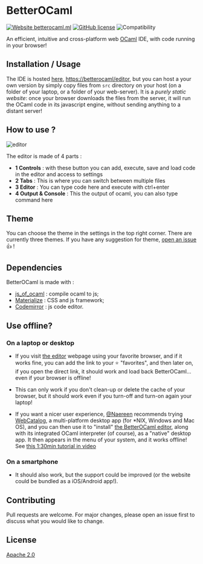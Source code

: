 # BetterOCaml
[![Website betterocaml.ml](https://img.shields.io/website-up-down-green-red/https/betterocaml.ml.svg)](https://betterocaml.ml/)
[![GitHub license](https://img.shields.io/github/license/jbdo99/betterocaml)](https://github.com/jbdo99/betterocaml/blob/master/LICENSE)
![Compatibility](https://img.shields.io/badge/browser-chrome--firefox--edge-green)

An efficient, intuitive and cross-platform web [OCaml](https://www.ocaml.org/) IDE, with code running in your browser!

## Installation / Usage

The IDE is hosted [here](https://betterocaml/), <https://betterocaml/editor>, but you can host a your own version by simply copy files from `src` directory on your host (on a folder of your laptop, or a folder of your web-server).
It is a *purely static website*: once your browser downloads the files from the server, it will run the OCaml code in its javascript engine, without sending anything to a distant server!

## How to use ?

![editor](https://user-images.githubusercontent.com/10222041/108104039-1204c680-708b-11eb-8054-58f7f9e5fe28.png)

The editor is made of 4 parts : 
 - **1 Controls** : with these button you can add, execute, save and load code in the editor and access to settings
 - **2 Tabs** : This is where you can switch between multiple files
 - **3 Editor** : You can type code here and execute with ctrl+enter
 - **4 Output & Console** : This the output of ocaml, you can also type command here

## Theme
You can choose the theme in the settings in the top right corner.
There are currently three themes.
If you have any suggestion for theme, [open an issue](https://github.com/jbdo99/BetterOCaml/issues/new) :+1: !

## Dependencies
BetterOCaml is made with :
- [js_of_ocaml](https://ocsigen.org/js_of_ocaml/3.7.0/manual/overview) : compile ocaml to js;
- [Materialize](https://materializecss.com/) : CSS and js framework;
- [Codemirror](https://codemirror.net/) : js code editor.

## Use offline?
### On a laptop or desktop
- If you visit [the editor](https://BetterOCaml.ml/) webpage using your favorite browser, and if it works fine, you can add the link to your :star: "favorites", and then later on, if you open the direct link, it should work and load back BetterOCaml... even if your browser is offline!
- This can only work if you don't clean-up or delete the cache of your browser, but it should work even if you turn-off and turn-on again your laptop!

- If you want a nicer user experience, [@Naereen](https://GitHub.com/Naereen) recommends trying [WebCatalog](https://webcatalog.app/), a multi-platform desktop app (for \*NIX, Windows and Mac OS), and you can then use it to "install" [the BetterOCaml editor](https://BetterOCaml.ml), along with its integrated OCaml interpreter (of course), as a "native" desktop app. It then appears in the menu of your system, and it works offline! See [this 1:30min tutorial in video](https://github.com/jbdo99/BetterOCaml/issues/6#issuecomment-780269129)

### On a smartphone
- It should also work, but the support could be improved (or the website could be bundled as a iOS/Android app!).

## Contributing
Pull requests are welcome. For major changes, please open an issue first to discuss what you would like to change.


## License
[Apache 2.0](https://www.apache.org/licenses/LICENSE-2.0)
